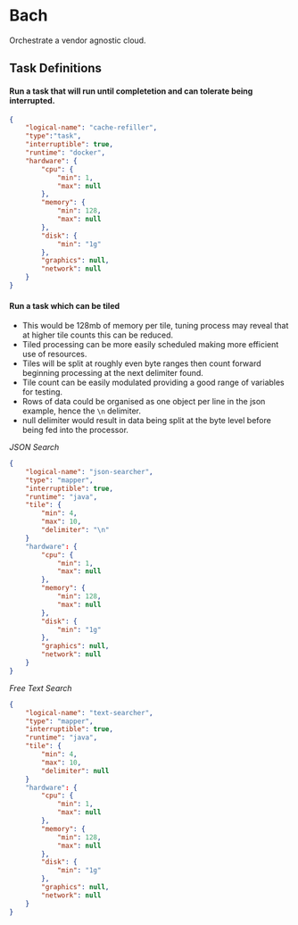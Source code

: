 # Bach
Orchestrate a vendor agnostic cloud.

## Task Definitions

#### Run a task that will run until completetion and can tolerate being interrupted.
```json
{
    "logical-name": "cache-refiller",
    "type":"task",
    "interruptible": true,
    "runtime": "docker",
    "hardware": {
        "cpu": {
            "min": 1,
            "max": null
        },
        "memory": {
            "min": 128,
            "max": null
        },
        "disk": {
            "min": "1g"
        },
        "graphics": null,
        "network": null
    }
}
```

#### Run a task which can be tiled
- This would be 128mb of memory per tile, tuning process may reveal that at higher tile counts this can be reduced.
- Tiled processing can be more easily scheduled making more efficient use of resources.
- Tiles will be split at roughly even byte ranges then count forward beginning processing at the next delimiter found.
- Tile count can be easily modulated providing a good range of variables for testing.
- Rows of data could be organised as one object per line in the json example, hence the `\n` delimiter.
- null delimiter would result in data being split at the byte level before being fed into the processor.

*JSON Search*
```json
{
    "logical-name": "json-searcher",
    "type": "mapper",
    "interruptible": true,
    "runtime": "java",
    "tile": {
        "min": 4,
        "max": 10,
        "delimiter": "\n"
    }
    "hardware": {
        "cpu": {
            "min": 1,
            "max": null
        },
        "memory": {
            "min": 128,
            "max": null
        },
        "disk": {
            "min": "1g"
        },
        "graphics": null,
        "network": null
    }
}
```

*Free Text Search*
```json
{
    "logical-name": "text-searcher",
    "type": "mapper",
    "interruptible": true,
    "runtime": "java",
    "tile": {
        "min": 4,
        "max": 10,
        "delimiter": null
    }
    "hardware": {
        "cpu": {
            "min": 1,
            "max": null
        },
        "memory": {
            "min": 128,
            "max": null
        },
        "disk": {
            "min": "1g"
        },
        "graphics": null,
        "network": null
    }
}
```
